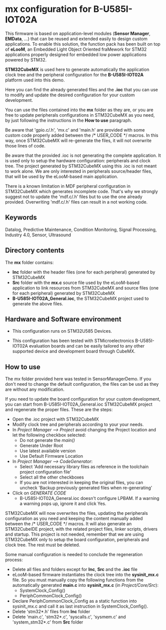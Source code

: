 # __mx configuration for B-U585I-IOT02A__

This firmware is based on application-level modules (**Sensor Manager**, **EMData**, …) that can be reused and extended easily to design custom applications.
To enable this solution, the function pack has been built on top of **eLooM**, an Embedded Light Object Oriented fraMework for STM32 applications properly designed for embedded low power applications powered by STM32.

**STM32CubeMX** is used here to generate automatically the application clock tree and the peripheral configuration for the **B-U585I-IOT02A** platform used into this demo.

Here you can find the already generated files and the **.ioc** that you can use to modify and update the desired configuration for your custom development.

You can use the files contained into the **mx** folder as they are, or you are free to update peripherals configurations in STM32CubeMX as you need, by just following the instructions in the **How to use** paragraph.

Be aware that 'gpio.c/.h', 'mx.c' and 'main.h' are provided with some custom code properly added between the /* USER_CODE */ macros. 
In this way, once STM32CubeMX will re-generate the files, it will not overwrite those lines of code.

Be aware that the provided .ioc is not generating the complete application. It is used only to setup the hardware configuration: peripherals and clock tree. The project generated by STM32CubeMX using this .ioc is not meant to work alone. We are only interested in peripherals source/header files, that will be used by the eLooM-based main application.

There is a known limitation in MDF peripheral configuration in STM32CubeMX which generates incomplete code. That's why we strongly suggest not to update the 'mdf.c/.h' files but to use the one already provided. Overwriting 'mdf.c/.h' files can result in a not working code.


## __Keywords__

Datalog, Predictive Maintenance, Condition Monitoring, Signal Processing, Industry 4.0, Sensor, Ultrasound


## __Directory contents__

The **mx** folder contains:
 - **Inc** folder with the header files (one for each peripheral) generated by STM32CubeMX
 - **Src** folder with the **mx.c** source file used by the eLooM-based application to link resources from STM32CubeMX and source files (one for each peripheral) generated by STM32CubeMX
 - **B-U585I-IOT02A_General.ioc**, the STM32CubeMX project used to generate the above files.
 

## __Hardware and Software environment__

- This configuration runs on STM32U585 Devices.

- This configuration has been tested with STMicroelectronics B-U585I-IOT02A evaluation boards and can be easily tailored to any other supported device and development board through CubeMX. 


## __How to use__

The mx folder provided here was tested in SensorManagerDemo. If you don't need to change the default configuration, the files can be usd as they are without any modification.

If you need to update the board configuration for your custom development, you can start from B-U585I-IOT02A_General.ioc STM32CubeMX project and regenerate the proper files. These are the steps:
- Open the .ioc project with STM32CubeMX
- Modify clock tree and peripherals according to your your needs.
- In _Project Manager --> Project_ avoid changing the Project location and let the following checkbox selected:
  - Do not generate the _main()_
  - Generate Under Root
  - Use latest available version
  - Use Default Firmware Location
- In _Project Manager --> CodeGenerator_:
  - Select 'Add necessary library files as reference in the toolchain project configuration file'
  - Select all the other checkboxes
  - If you are not interested in keeping the original files, you can uncheck 'Backup previously generated files when re-generating'
- Click on _GENERATE CODE_
  - B-U585I-IOT02A_General.ioc doesn't configure LPBAM. If a warning a warning pops up, ignore it and click Yes.
 
STM32CubeMX will now overwrites the files, updating the peripherals configuration as you need and keeping the content manually added between the /* USER_CODE */ macros.
It will also generate an STM32CubeIDE project, with the related project files, linker scripts, drivers and startup. This project is not needed, remember that we are using STM32CubeMX only to setup the board configuration, peripherals and clock tree. The rest must be deleted.

Some manual configuration is needed to conclude the regeneration process:
- Delete all files and folders except for **Inc**, **Src** and the **.ioc** file
- eLooM-based firmware instantiates the clock tree into the **sysinit_mx.c** file. So you must manually copy the following functions from the automatically generated **main.c** into **sysinit_mx.c** (in _Project/Core/Src_):
  - SystemClock_Config()
  - PeriphCommonClock_Config()
- Declare PeriphCommonClock_Config as a static function into sysinit_mx.c and call it as last instruction in SystemClock_Config().
- Delete 'stm32*.h' files from **Inc** folder
- Delete 'main.c', 'stm32*.c', 'syscalls.c', 'sysmem.c' and 'system_stm32*.c' from **Src** folder
 
